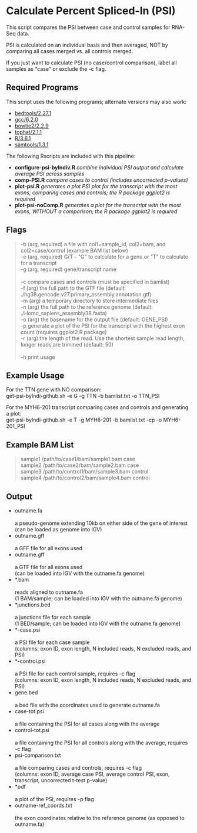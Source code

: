 Calculate Percent Spliced-In (PSI)
==================================

This script compares the PSI between case and control samples for RNA-Seq data.

PSI is calculated on an individual basis and then averaged, NOT by comparing all cases merged vs. all controls merged.

If you just want to calculate PSI (no case/control comparison), label all samples as "case" or exclude the -c flag.

Required Programs
-----------------

This script uses the following programs; alternate versions may also work:

  * [bedtools/2.27.1](https://github.com/arq5x/bedtools2)
  * [gcc/6.2.0](https://linuxfromscratch.org/blfs/view/7.10/general/gcc.html)
  * [bowtie2/2.2.9](http://bowtie-bio.sourceforge.net/bowtie2/index.shtml)
  * [tophat/2.1.1](https://ccb.jhu.edu/software/tophat/index.shtml)
  * [R/3.6.1](https://www.r-project.org/)
  * [samtools/1.3.1](http://www.htslib.org/doc/1.3.1/samtools.html)

The following Rscripts are included with this pipeline:

  * **configure-psi-byIndiv.R** *combine individual PSI output and calculate average PSI across samples* 
  * **comp-PSI.R** *compare cases to control (includes uncorrected p-values)*
  * **plot-psi.R** *generates a plot PSI plot for the transcript with the most exons, comparing cases and controls; the R package ggplot2 is required*
  * **plot-psi-noComp.R** *generates a plot for the transcript with the most exons, WITHOUT a comparison; the R package ggplot2 is required*


Flags
-----

> -b (arg, required)     a file with col1=sample_id, col2=bam, and col2=case/control (example BAM list below)<br />
> -e (arg, required)     G/T - \"G\" to calculate for a gene or \"T\" to calculate for a transcript<br />
> -g (arg, required)     gene/transcript name<br />
><br />
> -c                     compare cases and controls (must be specified in bamlist)<br />
> -f (arg)               the full path to the GTF file (default: ./hg38.gencode.v27.primary_assembly.annotation.gtf)<br />
> -m (arg)               a temporary directory to store intermediate files<br />
> -n (arg)               the full path to the reference genome (default: ./Homo_sapiens_assembly38.fasta)<br />
> -o (arg)               the basename for the output file (default: GENE_PSI)<br />
> -p                     generate a plot of the PSI for the transcript with the highest exon count (requires ggplot2 R package)<br />
> -r (arg)               the length of the read. Use the shortest sample read length, longer reads are trimmed (default: 50)<br />
><br />
> -h                     print usage


Example Usage
-------------

For the TTN gene with NO comparison:<br />
    get-psi-byIndi-github.sh -e G -g TTN -b bamlist.txt -o TTN_PSI

For the MYH6-201 transcript comparing cases and controls and generating a plot:<br />
    get-psi-byIndi-github.sh -e T -g MYH6-201 -b bamlist.txt -cp -o MYH6-201_PSI


Example BAM List
----------------

> sample1	/path/to/case1/bam/sample1.bam	case<br />
> sample2	/path/to/case2/bam/sample2.bam	case<br />
> sample3	/path/to/control1/bam/sample3.bam	control<br />
> sample4	/path/to/control2/bam/sample4.bam	control<br />


Output
------

  * outname.fa<br />		
    a pseudo-genome extending 10kb on either side of the gene of interest<br />
    (can be loaded as genome into IGV)<br />
  * outname.gff<br />			
    a GFF file for all exons used<br />
  * outname.gff<br />			
    a GTF file for all exons used <br />
    (can be loaded into IGV with the outname.fa genome)<br />
  * *.bam<br />				
    reads aligned to outname.fa <br />
    (1 BAM/sample; can be loaded into IGV with the outname.fa genome)<br />
  * *junctions.bed<br />			
    a junctions file for each sample<br />
    (1 BED/sample; can be loaded into IGV with the outname.fa genome)<br />
  * *-case.psi<br />			
    a PSI file for each case sample <br />
    (columns: exon ID, exon length, N included reads, N excluded reads, and PSI)<br /> 
  * *-control.psi<br />			
    a PSI file for each control sample, requires -c flag<br />
    (columns: exon ID, exon length, N included reads, N excluded reads, and PSI)<br /> 
  * gene.bed<br />			
    a bed file with the coordinates used to generate outname.fa<br />
  * case-tot.psi<br />			
    a file containing the PSI for all cases along with the average<br />
  * control-tot.psi<br />		
    a file containing the PSI for all controls along with the average, requires -c flag<br /> 
  * psi-comparison.txt<br />		
    a file comparing cases and controls, requires -c flag<br />
    (columns: exon ID, average case PSI, average control PSI, exon, transcript, uncorrected t-test p-value)<br />
  * *pdf<br />				
    a plot of the PSI, requires -p flag<br />
  * outname-ref_coords.txt<br /> 	
    the exon coordinates relative to the reference genome (as opposed to outname.fa)<br />



